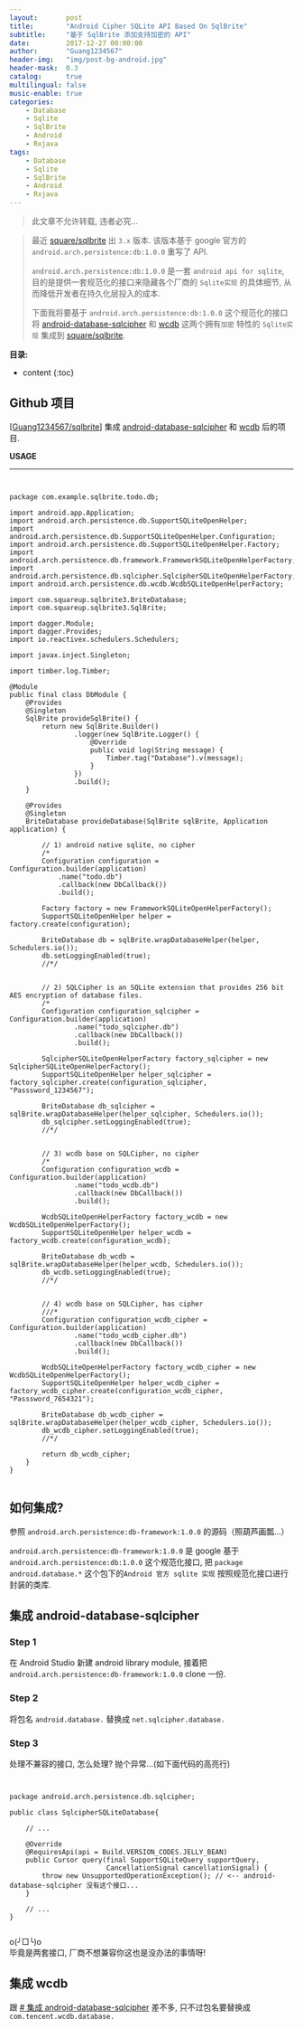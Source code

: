 ```yaml
---
layout:       post
title:        "Android Cipher SQLite API Based On SqlBrite"
subtitle:     "基于 SqlBrite 添加支持加密的 API"
date:         2017-12-27 00:00:00
author:       "Guang1234567"
header-img:   "img/post-bg-android.jpg"
header-mask:  0.3
catalog:      true
multilingual: false
music-enable: true
categories:
    - Database
    - Sqlite
    - SqlBrite
    - Android
    - Rxjava
tags:
    - Database
    - Sqlite
    - SqlBrite
    - Android
    - Rxjava
---
```



> 此文章不允许转载, 违者必究...

> 最近  <i class="fa fa-github fa-lg"></i> [square/sqlbrite] 出 `3.x` 版本.
> 该版本基于 google 官方的 `android.arch.persistence:db:1.0.0` 重写了 API.
>
> `android.arch.persistence:db:1.0.0` 是一套 `android api for sqlite`,
> 目的是提供一套规范化的接口来隐藏各个厂商的 `Sqlite实现` 的具体细节, 从而降低开发者在持久化层投入的成本.
>
> 下面我将要基于 `android.arch.persistence:db:1.0.0` 这个规范化的接口将 [android-database-sqlcipher][] 和 [wcdb][] 这两个拥有`加密` 特性的 `Sqlite实现` 集成到 [square/sqlbrite].

**目录:**

* content
{:toc}


## Github 项目

[[Guang1234567/sqlbrite][]] <i class="fa fa-hand-o-left fa-lg"></i> 集成 [android-database-sqlcipher][] 和 [wcdb][] 后的项目.

**USAGE**

------

<pre class="line-numbers" data-start="1" data-line="88-97,100"><code class="language-java">

package com.example.sqlbrite.todo.db;

import android.app.Application;
import android.arch.persistence.db.SupportSQLiteOpenHelper;
import android.arch.persistence.db.SupportSQLiteOpenHelper.Configuration;
import android.arch.persistence.db.SupportSQLiteOpenHelper.Factory;
import android.arch.persistence.db.framework.FrameworkSQLiteOpenHelperFactory;
import android.arch.persistence.db.sqlcipher.SqlcipherSQLiteOpenHelperFactory;
import android.arch.persistence.db.wcdb.WcdbSQLiteOpenHelperFactory;

import com.squareup.sqlbrite3.BriteDatabase;
import com.squareup.sqlbrite3.SqlBrite;

import dagger.Module;
import dagger.Provides;
import io.reactivex.schedulers.Schedulers;

import javax.inject.Singleton;

import timber.log.Timber;

@Module
public final class DbModule {
    @Provides
    @Singleton
    SqlBrite provideSqlBrite() {
        return new SqlBrite.Builder()
                .logger(new SqlBrite.Logger() {
                    @Override
                    public void log(String message) {
                        Timber.tag("Database").v(message);
                    }
                })
                .build();
    }

    @Provides
    @Singleton
    BriteDatabase provideDatabase(SqlBrite sqlBrite, Application application) {

        // 1) android native sqlite, no cipher
        /*
        Configuration configuration = Configuration.builder(application)
            .name("todo.db")
            .callback(new DbCallback())
            .build();

        Factory factory = new FrameworkSQLiteOpenHelperFactory();
        SupportSQLiteOpenHelper helper = factory.create(configuration);

        BriteDatabase db = sqlBrite.wrapDatabaseHelper(helper, Schedulers.io());
        db.setLoggingEnabled(true);
        //*/


        // 2) SQLCipher is an SQLite extension that provides 256 bit AES encryption of database files.
        /*
        Configuration configuration_sqlcipher = Configuration.builder(application)
                .name("todo_sqlcipher.db")
                .callback(new DbCallback())
                .build();

        SqlcipherSQLiteOpenHelperFactory factory_sqlcipher = new SqlcipherSQLiteOpenHelperFactory();
        SupportSQLiteOpenHelper helper_sqlcipher = factory_sqlcipher.create(configuration_sqlcipher, "Passsword_1234567");

        BriteDatabase db_sqlcipher = sqlBrite.wrapDatabaseHelper(helper_sqlcipher, Schedulers.io());
        db_sqlcipher.setLoggingEnabled(true);
        //*/


        // 3) wcdb base on SQLCipher, no cipher
        /*
        Configuration configuration_wcdb = Configuration.builder(application)
                .name("todo_wcdb.db")
                .callback(new DbCallback())
                .build();

        WcdbSQLiteOpenHelperFactory factory_wcdb = new WcdbSQLiteOpenHelperFactory();
        SupportSQLiteOpenHelper helper_wcdb = factory_wcdb.create(configuration_wcdb);

        BriteDatabase db_wcdb = sqlBrite.wrapDatabaseHelper(helper_wcdb, Schedulers.io());
        db_wcdb.setLoggingEnabled(true);
        //*/


        // 4) wcdb base on SQLCipher, has cipher
        ///*
        Configuration configuration_wcdb_cipher = Configuration.builder(application)
                .name("todo_wcdb_cipher.db")
                .callback(new DbCallback())
                .build();

        WcdbSQLiteOpenHelperFactory factory_wcdb_cipher = new WcdbSQLiteOpenHelperFactory();
        SupportSQLiteOpenHelper helper_wcdb_cipher = factory_wcdb_cipher.create(configuration_wcdb_cipher, "Passsword_7654321");

        BriteDatabase db_wcdb_cipher = sqlBrite.wrapDatabaseHelper(helper_wcdb_cipher, Schedulers.io());
        db_wcdb_cipher.setLoggingEnabled(true);
        //*/

        return db_wcdb_cipher;
    }
}

</code></pre>

## 如何集成?

参照 `android.arch.persistence:db-framework:1.0.0` 的源码（照葫芦画瓢...）

`android.arch.persistence:db-framework:1.0.0` 是 google 基于 `android.arch.persistence:db:1.0.0` 这个规范化接口, 把 `package android.database.*` 这个包下的`Android 官方 sqlite 实现` 按照规范化接口进行封装的类库.


## 集成 android-database-sqlcipher

### Step 1

在 Android Studio 新建 android library module, 接着把 `android.arch.persistence:db-framework:1.0.0` clone 一份.

### Step 2

将包名 `android.database.` 替换成 `net.sqlcipher.database.`

### Step 3

处理不兼容的接口, 怎么处理? 抛个异常...(如下面代码的高亮行)

<pre class="line-numbers" data-start="1" data-line="11"><code class="language-java">

package android.arch.persistence.db.sqlcipher;

public class SqlcipherSQLiteDatabase{

    // ...

    @Override
    @RequiresApi(api = Build.VERSION_CODES.JELLY_BEAN)
    public Cursor query(final SupportSQLiteQuery supportQuery,
                        CancellationSignal cancellationSignal) {
        throw new UnsupportedOperationException(); // <-- android-database-sqlcipher 没有这个接口...
    }

    // ...
}

</code></pre>

<p class="tip-green">
  <i class="fa fa-flag fa-2x pull-left faa-float animated"></i>o(╯□╰)o<br>毕竟是两套接口, 厂商不想兼容你这也是没办法的事情呀!
</p>


## 集成 wcdb

跟 [# 集成 android-database-sqlcipher](#集成-android-database-sqlcipher) 差不多, 只不过包名要替换成 `com.tencent.wcdb.database.`


[square/sqlbrite]: https://github.com/square/sqlbrite
[android-database-sqlcipher]: https://github.com/sqlcipher/android-database-sqlcipher
[wcdb]: https://github.com/Tencent/wcdb
[Guang1234567/sqlbrite]: https://github.com/Guang1234567/sqlbrite



